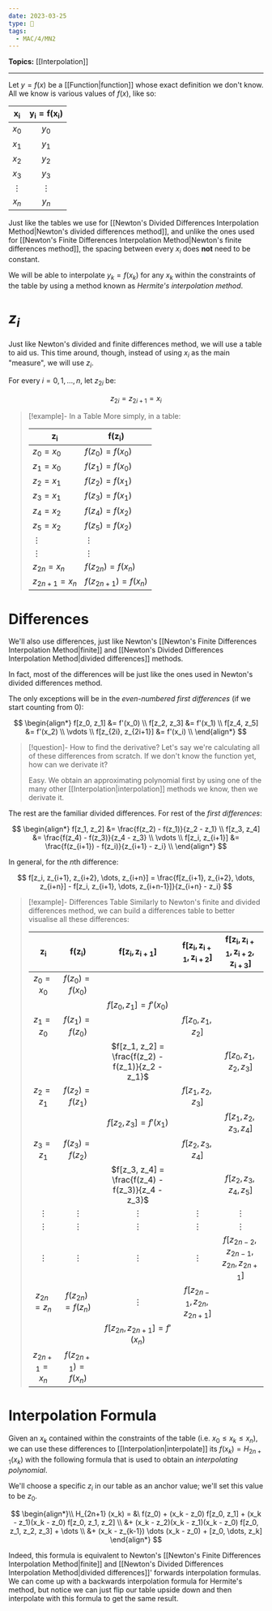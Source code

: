 ```yaml
---
date: 2023-03-25
type: 🧠
tags:
  - MAC/4/MN2
---
```


**Topics:** [[Interpolation]]

---

Let $y = f(x)$ be a [[Function|function]] whose exact definition we don't know. All we know is various values of $f(x)$, like so:

| $\mathbf{x_i}$ | $\mathbf{y_i =  f(x_i)}$ |
|:--------------:|:------------------------:|
|     $x_0$      |          $y_0$           |
|     $x_1$      |          $y_1$           |
|     $x_2$      |          $y_2$           |
|     $x_3$      |          $y_3$           |
|    $\vdots$    |         $\vdots$         |
|     $x_n$      |          $y_n$           |

Just like the tables we use for [[Newton's Divided Differences Interpolation Method|Newton's divided differences method]], and unlike the ones used for [[Newton's Finite Differences Interpolation Method|Newton's finite differences method]], the spacing between every $x_i$ does **not** need to be constant.

We will be able to interpolate $y_k = f(x_k)$ for any $x_k$ within the constraints of the table by using a method known as _Hermite's interpolation method_.

# $z_i$

Just like Newton's divided and finite differences method, we will use a table to aid us. This time around, though, instead of using $x_i$ as the main "measure", we will use $z_i$.

For every $i = 0, 1, \dots, n$, let $z_{2i}$ be:

$$
z_{2i} = z_{2i+1} = x_i
$$

> [!example]- In a Table
> More simply, in a table:
>
> | $\mathbf{z_i}$   | $\mathbf{f(z_i)}$      |
> | ---------------- | ---------------------- |
> | $z_0 = x_0$      | $f(z_0) = f(x_0)$      |
> | $z_1 = x_0$      | $f(z_1) = f(x_0)$      |
> | $z_2 = x_1$      | $f(z_2) = f(x_1)$      |
> | $z_3 = x_1$      | $f(z_3) = f(x_1)$      |
> | $z_4 = x_2$      | $f(z_4) = f(x_2)$      |
> | $z_5 = x_2$      | $f(z_5) = f(x_2)$      |
> | $\vdots$         | $\vdots$               |
> | $\vdots$         | $\vdots$               |
> | $z_{2n} = x_n$   | $f(z_{2n}) = f(x_n)$   |
> | $z_{2n+1} = x_n$ | $f(z_{2n+1}) = f(x_n)$ |

# Differences

We'll also use differences, just like Newton's [[Newton's Finite Differences Interpolation Method|finite]] and [[Newton's Divided Differences Interpolation Method|divided differences]] methods.

In fact, most of the differences will be just like the ones used in Newton's divided differences method.

The only exceptions will be in the _even-numbered first differences_ (if we start counting from $0$):

$$
\begin{align*}
f[z_0, z_1] &= f'(x_0) \\
f[z_2, z_3] &= f'(x_1) \\
f[z_4, z_5] &= f'(x_2) \\
\vdots \\
f[z_{2i}, z_{2i+1}] &= f'(x_i) \\
\end{align*}
$$

> [!question]- How to find the derivative?
> Let's say we're calculating all of these differences from scratch. If we don't know the function yet, how can we derivate it?
>
> Easy. We obtain an approximating polynomial first by using one of the many other [[Interpolation|interpolation]] methods we know, then we derivate it.

The rest are the familiar divided differences. For rest of the _first differences_:

$$
\begin{align*}
f[z_1, z_2] &= \frac{f(z_2) - f(z_1)}{z_2 - z_1} \\
f[z_3, z_4] &= \frac{f(z_4) - f(z_3)}{z_4 - z_3} \\
\vdots \\
f[z_i, z_{i+1}] &= \frac{f(z_{i+1}) - f(z_i)}{z_{i+1} - z_i} \\
\end{align*}
$$

In general, for the $n$th difference:

$$
f[z_i, z_{i+1}, z_{i+2}, \dots, z_{i+n}] = \frac{f[z_{i+1}, z_{i+2}, \dots, z_{i+n}] - f[z_i, z_{i+1}, \dots, z_{i+n-1}]}{z_{i+n} - z_i}
$$

> [!example]- Differences Table
> Similarly to Newton's finite and divided differences method, we can build a differences table to better visualise all these differences:
>
> |  $\mathbf{z_i}$  |   $\mathbf{f(z_i})$    |            $\mathbf{f[z_i, z_{i+1}]}$             | $\mathbf{f[z_i, z_{i+1}, z_{i+2}]}$ | $\mathbf{f[z_i, z_{i+1}, z_{i+2}, z_{i+3}]}$ |
> |:----------------:|:----------------------:|:-------------------------------------------------:|:-----------------------------------:|:--------------------------------------------:|
> |   $z_0 = x_0$    |   $f(z_0) = f(x_0)$    |                                                   |                                     |                                              |
> |                  |                        |              $f[z_0, z_1] = f'(x_0)$              |                                     |                                              |
> |   $z_1 = z_0$    |   $f(z_1) = f(z_0)$    |                                                   |         $f[z_0, z_1, z_2]$          |                                              |
> |                  |                        | $f[z_1, z_2] = \frac{f(z_2) - f(z_1)}{z_2 - z_1}$ |                                     |           $f[z_0, z_1, z_2, z_3]$            |
> |   $z_2 = z_1$    |   $f(z_2) = f(z_1)$    |                                                   |         $f[z_1, z_2, z_3]$          |                                              |
> |                  |                        |              $f[z_2, z_3] = f'(x_1)$              |                                     |           $f[z_1, z_2, z_3, z_4]$            |
> |   $z_3 = z_1$    |   $f(z_3) = f(z_2)$    |                                                   |         $f[z_2, z_3, z_4]$          |                                              |
> |                  |                        | $f[z_3, z_4] = \frac{f(z_4) - f(z_3)}{z_4 - z_3}$ |                                     |           $f[z_2, z_3, z_4, z_5]$            |
> |     $\vdots$     |        $\vdots$        |                     $\vdots$                      |              $\vdots$               |                   $\vdots$                   |
> |     $\vdots$     |        $\vdots$        |                     $\vdots$                      |              $\vdots$               |                   $\vdots$                   |
> |     $\vdots$     |        $\vdots$        |                     $\vdots$                      |              $\vdots$               |  $f[z_{2n-2}, z_{2n-1}, z_{2n}, z_{2n+1}]$   |
> |  $z_{2n} = z_n$  |  $f(z_{2n}) = f(z_n)$  |                     $\vdots$                      |   $f[z_{2n-1}, z_{2n}, z_{2n+1}]$   |                                              |
> |                  |                        |          $f[z_{2n}, z_{2n+1}] = f'(x_n)$          |                                     |                                              |
> | $z_{2n+1} = x_n$ | $f(z_{2n+1}) = f(x_n)$ |                                                   |                                     |                                              |

# Interpolation Formula

Given an $x_k$ contained within the constraints of the table (i.e. $x_0 \leq x_k \leq x_n$), we can use these differences to [[Interpolation|interpolate]] its $f(x_k) = H_{2n+1}(x_k)$ with the following formula that is used to obtain an _interpolating polynomial_.

We'll choose a specific $z_i$ in our table as an anchor value; we'll set this value to be $z_0$.

$$
\begin{align*}\\
H_{2n+1} (x_k) = &\ f(z_0) + (x_k - z_0) f[z_0, z_1] + (x_k - z_1)(x_k - z_0) f[z_0, z_1, z_2] \\
&+ (x_k - z_2)(x_k - z_1)(x_k - z_0) f[z_0, z_1, z_2, z_3] + \dots \\
&+ (x_k - z_{k-1}) \dots (x_k - z_0) + [z_0, \dots, z_k]
\end{align*}
$$

Indeed, this formula is equivalent to Newton's [[Newton's Finite Differences Interpolation Method|finite]] and [[Newton's Divided Differences Interpolation Method|divided differences]]' forwards interpolation formulas. We can come up with a backwards interpolation formula for Hermite's method, but notice we can just flip our table upside down and then interpolate with this formula to get the same result.
